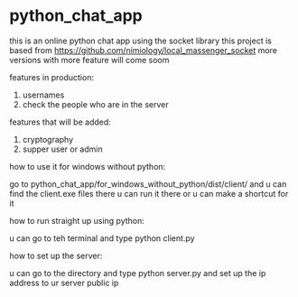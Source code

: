 # python_chat_app

this is an online python chat app using the socket library
this project is based from https://github.com/nimiology/local_massenger_socket
more versions with more feature will come soom

features in production:
1. usernames
2. check the people who are in the server

features that will be added:
1. cryptography
2. supper user or admin

how to use it for windows without python:

go to python_chat_app/for_windows_without_python/dist/client/ and u can find the client.exe files there
u can run it there or u can make a shortcut for it

how to run straight up using python:

u can go to teh terminal and type python client.py

how to set up the server:

u can go to the directory and type python server.py and set up the ip address to ur server public ip

